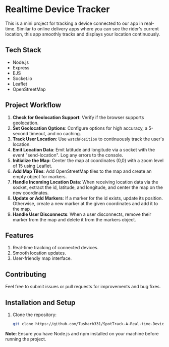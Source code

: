 # Realtime Device Tracker

This is a mini project for tracking a device connected to our app in real-time. Similar to online delivery apps where you can see the rider's current location, this app smoothly tracks and displays your location continuously.

## Tech Stack

- Node.js
- Express
- EJS
- Socket.io
- Leaflet
- OpenStreetMap

## Project Workflow

1. **Check for Geolocation Support**: Verify if the browser supports geolocation.
2. **Set Geolocation Options**: Configure options for high accuracy, a 5-second timeout, and no caching.
3. **Track User Location**: Use `watchPosition` to continuously track the user's location.
4. **Emit Location Data**: Emit latitude and longitude via a socket with the event "send-location". Log any errors to the console.
5. **Initialize the Map**: Center the map at coordinates (0,0) with a zoom level of 15 using Leaflet.
6. **Add Map Tiles**: Add OpenStreetMap tiles to the map and create an empty object for markers.
7. **Handle Incoming Location Data**: When receiving location data via the socket, extract the id, latitude, and longitude, and center the map on the new coordinates.
8. **Update or Add Markers**: If a marker for the id exists, update its position. Otherwise, create a new marker at the given coordinates and add it to the map.
9. **Handle User Disconnects**: When a user disconnects, remove their marker from the map and delete it from the markers object.

## Features

1. Real-time tracking of connected devices.
2. Smooth location updates.
3. User-friendly map interface.

## Contributing

Feel free to submit issues or pull requests for improvements and bug fixes.

## Installation and Setup

1. Clone the repository:
   ```sh
   git clone https://github.com/Tusharb331/SpotTrack-A-Real-time-Device-Tracker.git
   ```

**Note**: Ensure you have Node.js and npm installed on your machine before running the project.
